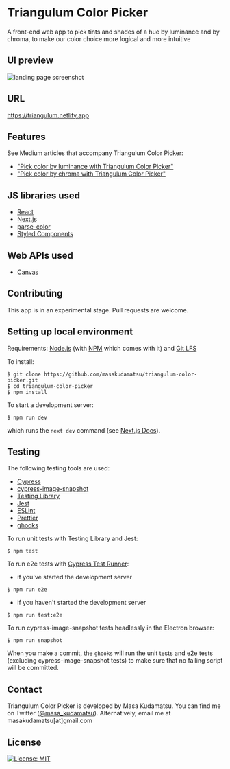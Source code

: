 # Triangulum Color Picker

A front-end web app to pick tints and shades of a hue by luminance and by
chroma, to make our color choice more logical and more intuitive

## UI preview

![landing page screenshot](public/thumbnail.png)

## URL

https://triangulum.netlify.app

## Features

See Medium articles that accompany Triangulum Color Picker:

- ["Pick color by luminance with Triangulum Color Picker"](https://medium.com/introducing-triangulum-color-picker/pick-color-by-luminance-with-triangulum-color-picker-dbcf858c40a1)
- ["Pick color by chroma with Triangulum Color Picker"](https://medium.com/introducing-triangulum-color-picker/pick-color-by-chroma-with-triangulum-color-picker-f6902d6f91ae)

## JS libraries used

- [React](https://reactjs.org/)
- [Next.js](https://nextjs.org/)
- [parse-color](https://github.com/substack/parse-color)
- [Styled Components](https://styled-components.com/)

## Web APIs used

- [Canvas](https://developer.mozilla.org/en-US/docs/Web/API/Canvas_API)

## Contributing

This app is in an experimental stage. Pull requests are welcome.

## Setting up local environment

Requirements: [Node.js](http://nodejs.org/) (with [NPM](https://npmjs.org/)
which comes with it) and [Git LFS](https://git-lfs.github.com/)

To install:

```
$ git clone https://github.com/masakudamatsu/triangulum-color-picker.git
$ cd triangulum-color-picker
$ npm install
```

To start a development server:

```
$ npm run dev
```

which runs the `next dev` command (see
[Next.js Docs](https://nextjs.org/docs/api-reference/cli#development)).

## Testing

The following testing tools are used:

- [Cypress](https://www.cypress.io/)
- [cypress-image-snapshot](https://www.npmjs.com/package/cypress-image-snapshot)
- [Testing Library](https://testing-library.com/)
- [Jest](https://jestjs.io/)
- [ESLint](https://eslint.org/)
- [Prettier](https://prettier.io/)
- [ghooks](https://www.npmjs.com/package/ghooks)

To run unit tests with Testing Library and Jest:

```
$ npm test
```

To run e2e tests with
[Cypress Test Runner](https://docs.cypress.io/guides/core-concepts/test-runner.html#Overview):

- if you've started the development server

```
$ npm run e2e
```

- if you haven't started the development server

```
$ npm run test:e2e
```

To run cypress-image-snapshot tests headlessly in the Electron browser:

```
$ npm run snapshot
```

When you make a commit, the `ghooks` will run the unit tests and e2e tests
(excluding cypress-image-snapshot tests) to make sure that no failing script
will be committed.

## Contact

Triangulum Color Picker is developed by Masa Kudamatsu. You can find me on
Twitter ([@masa_kudamatsu](https://twitter.com/masa_kudamatsu)). Alternatively,
email me at masakudamatsu[at]gmail.com

## License

[![License: MIT](https://img.shields.io/badge/License-MIT-yellow.svg)](https://opensource.org/licenses/MIT)
